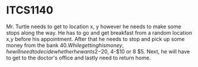 # ITCS1140
Mr. Turtle needs to get to location x, y however he needs to make some stops along the way. 
He has to go and get breakfast from a random location x,y before his appointment. 
After that he needs to stop and pick up some money from the bank $40. 
While getting his money, he will need to decide whether he wants 2-$20, 4-$10 or 8 $5. Next, he will have to get to the doctor's office and lastly need to return home.
